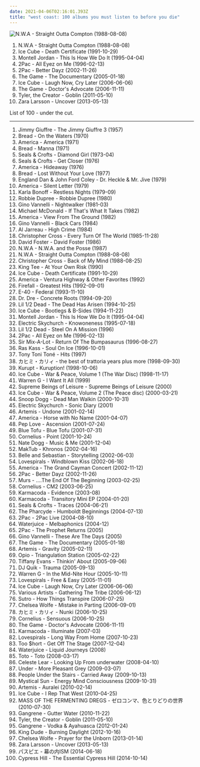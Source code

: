 ```yaml
---
date: 2021-04-06T02:16:01.393Z
title: "west coast: 100 albums you must listen to before you die"
---
```

![N.W.A - Straight Outta Compton (1988-08-08)](http://coverartarchive.org/release/b52c1c12-bd76-3ac1-b908-7afedf9cfdff/12663390077-500.jpg "N.W.A - Straight Outta Compton (1988-08-08)")
<ol class="albums">
<li data-cover="http://coverartarchive.org/release/b52c1c12-bd76-3ac1-b908-7afedf9cfdff/12663390077-500.jpg" data-tags="gangsta rap, hip-hop, rap, hip hop" role="button">N.W.A - Straight Outta Compton (1988-08-08)</li>
<li data-cover="http://coverartarchive.org/release/291a821a-f1f3-4205-9abe-4a037c2b76ad/5860290031-500.jpg" data-tags="gangsta rap, golden age, rap, west coast" role="button">Ice Cube - Death Certificate (1991-10-29)</li>
<li data-cover="http://coverartarchive.org/release/4262747c-0c06-44d3-87f8-31dbecdbe13d/8253975733-500.jpg" data-tags="hip-hop, dance, 90s, r&b, west coast, disco rap, cds i own and have yet to hear" role="button">Montell Jordan - This Is How We Do It (1995-04-04)</li>
<li data-cover="http://coverartarchive.org/release/8d2491b6-f77f-3ec2-9638-10c231663071/9390923312-500.jpg" data-tags="gangsta rap, hip-hop, 2pac, rap" role="button">2Pac - All Eyez on Me (1996-02-13)</li>
<li data-cover="http://coverartarchive.org/release/105029c7-f9c6-4009-99ef-3649ee2f9657/6771386158-500.jpg" data-tags="rap, 2pac" role="button">2Pac - Better Dayz (2002-11-26)</li>
<li data-cover="http://coverartarchive.org/release/b7ecdcdc-8ea6-405e-bca1-cf221dab95ad/13369189739-500.jpg" data-tags="rap, hip-hop" role="button">The Game - The Documentary (2005-01-18)</li>
<li data-cover="http://coverartarchive.org/release/2c875bbe-0aaa-4e71-93e2-4b1ff824f0f5/10533983748-500.jpg" data-tags="rap, west coast rap" role="button">Ice Cube - Laugh Now, Cry Later (2006-06-06)</li>
<li data-cover="http://coverartarchive.org/release/7a54e840-bfdb-4176-8af2-4d8de47cc267/15608989790-500.jpg" data-tags="hip-hop, gangsta rap, rap, west coast" role="button">The Game - Doctor's Advocate (2006-11-11)</li>
<li data-cover="http://coverartarchive.org/release/9295d3b8-4fee-40b3-8d3a-1f87de4b12bc/4765105879-500.jpg" data-tags="alternative hip-hop, rap" role="button">Tyler, the Creator - Goblin (2011-05-10)</li>
<li data-cover="http://coverartarchive.org/release/abf8a774-f31b-463b-8579-cb5a553ad833/14524742257-500.jpg" data-tags="swedish" role="button">Zara Larsson - Uncover (2013-05-13)</li>
</ol>
List of 100 - under the cut.
<!-- more -->

_________________

<ol class="albums">
<li data-cover="https://img.discogs.com/ClayonL8w-55nSTXsRbSDIrBnYQ=/fit-in/495x500/filters:strip_icc():format(jpeg):mode_rgb():quality(90)/discogs-images/R-5699404-1400267171-4235.jpeg.jpg" data-tags="jazz, minimal, california, west coast, cool jazz, 50s, west coast jazz, penguin, j giuffre" role="button">
Jimmy Giuffre - The Jimmy Giuffre 3 (1957)
</li>
<li data-cover="http://coverartarchive.org/release/aeac9373-a802-4659-b6f2-ce39e99adfbd/9801700340-500.jpg" data-tags="rock" role="button">
Bread - On the Waters (1970)
</li>
<li data-cover="http://coverartarchive.org/release/a8810c06-95ad-3a2c-9ec5-7bc934121e06/6030859006-500.jpg" data-tags="70s, classic rock" role="button">
America - America (1971)
</li>
<li data-cover="http://coverartarchive.org/release/64791b2f-c7bc-439c-a155-8d611d8fae4b/12622187047-500.jpg" data-tags="classic rock, pop, rock, 70s, soft rock, west coast, elektra, soft-rock" role="button">
Bread - Manna (1971)
</li>
<li data-cover="https://img.discogs.com/hNj43m8xDpZtgqqe1fBMMwgeo3Q=/fit-in/600x600/filters:strip_icc():format(jpeg):mode_rgb():quality(90)/discogs-images/R-5661760-1399238129-2794.jpeg.jpg" data-tags="classic rock, rock, soft rock, seals crofts" role="button">
Seals & Crofts - Diamond Girl (1973-04)
</li>
<li data-cover="https://img.discogs.com/UsVcZ0L9rzgeV_BkEHlr8-xYu-s=/fit-in/493x499/filters:strip_icc():format(jpeg):mode_rgb():quality(90)/discogs-images/R-1843330-1247316329.jpeg.jpg" data-tags="classic rock, rock, folk, folk-rock, soft rock, folk rock, west coast, soft-rock, westcoast" role="button">
Seals & Crofts - Get Closer (1976)
</li>
<li data-cover="https://img.discogs.com/TTRgNh2DxuVrCpRQCJ63Tv29ngs=/fit-in/600x574/filters:strip_icc():format(jpeg):mode_rgb():quality(90)/discogs-images/R-7452410-1441781185-7005.jpeg.jpg" data-tags="soft rock" role="button">
America - Hideaway (1976)
</li>
<li data-cover="http://coverartarchive.org/release/2115ea73-3852-421c-9168-6dd43b5674fb/21797383988-500.jpg" data-tags="70s" role="button">
Bread - Lost Without Your Love (1977)
</li>
<li data-cover="http://coverartarchive.org/release/d8a494a6-de6c-41d4-9557-8076b7164423/18393544502-500.jpg" data-tags="classic rock, soft rock, west coast, westcoast" role="button">
England Dan & John Ford Coley - Dr. Heckle & Mr. Jive (1979)
</li>
<li data-cover="https://img.discogs.com/BNaM-01F5X9bQDK5ADdnsiehqPQ=/fit-in/600x601/filters:strip_icc():format(jpeg):mode_rgb():quality(90)/discogs-images/R-1111729-1313788268.jpeg.jpg" data-tags="soft rock" role="button">
America - Silent Letter (1979)
</li>
<li data-cover="https://img.discogs.com/4EGYGC-mhd9EA7IFfn6GJCOZT3I=/fit-in/600x591/filters:strip_icc():format(jpeg):mode_rgb():quality(90)/discogs-images/R-3564007-1335446357.jpeg.jpg" data-tags="pop, soft rock, adult contemporary, rnb, west coast, my favorites, westcoast, k bonoff" role="button">
Karla Bonoff - Restless Nights (1979-09)
</li>
<li data-cover="https://img.discogs.com/dXWFKU8dOV-cuzyGpthEvfr6TGY=/fit-in/500x500/filters:strip_icc():format(jpeg):mode_rgb():quality(90)/discogs-images/R-2522963-1328060289.jpeg.jpg" data-tags="pop, rock, soul, blue-eyed soul, soft rock, west coast, yacht rock, westcoast, bobby caldwell, robbie dupree, soft peppermint" role="button">
Robbie Dupree - Robbie Dupree (1980)
</li>
<li data-cover="https://img.discogs.com/LvSpzYgOu-etcTxksMyXYnWiCAE=/fit-in/600x600/filters:strip_icc():format(jpeg):mode_rgb():quality(90)/discogs-images/R-4605385-1369729807-1227.jpeg.jpg" data-tags="pop, soul, blue-eyed soul, soft rock, west coast, yacht rock, soft-rock, westcoast, gino vanelli" role="button">
Gino Vannelli - Nightwalker (1981-03)
</li>
<li data-cover="http://coverartarchive.org/release/5edf49b6-8364-42b2-ae25-611004289403/26886953373-500.jpg" data-tags="80s, yacht rock, wb recording" role="button">
Michael McDonald - If That's What It Takes (1982)
</li>
<li data-cover="http://coverartarchive.org/release/9a74ab07-1c12-4e18-81b8-081aa77846d1/21124301312-500.jpg" data-tags="soft rock" role="button">
America - View From The Ground (1982)
</li>
<li data-cover="https://img.discogs.com/KeVQnn9phi9I3WNuoG5nxxFXgec=/fit-in/300x286/filters:strip_icc():format(jpeg):mode_rgb():quality(90)/discogs-images/R-945304-1175839636.jpeg.jpg" data-tags="pop, rock, soft rock, west coast, westcoast, high tech, high tech aor" role="button">
Gino Vannelli - Black Cars (1984)
</li>
<li data-cover="http://coverartarchive.org/release/b54d3807-b3d3-4b21-94da-45f143398c88/27181888709-500.jpg" data-tags="soul, 80s, smooth jazz" role="button">
Al Jarreau - High Crime (1984)
</li>
<li data-cover="https://img.discogs.com/QmGrNGKbTXX0nUMzohqcaudLpOE=/fit-in/600x597/filters:strip_icc():format(jpeg):mode_rgb():quality(90)/discogs-images/R-6437879-1500381120-9585.jpeg.jpg" data-tags="classic rock, pop, rock, soft rock, west coast, yacht rock, westcoast, high tech, high tech aor" role="button">
Christopher Cross - Every Turn Of The World (1985-11-28)
</li>
<li data-cover="http://coverartarchive.org/release/ddca2d68-47e2-4235-9ecc-45f7348b20a3/13758489426-500.jpg" data-tags="80s, adult contemporary, songwriter, aor, composer, west coast, david foster, back in the day fav albums" role="button">
David Foster - David Foster (1986)
</li>
<li data-cover="http://coverartarchive.org/release/a4f4d2cc-d6ed-4a83-a0e4-f971d89a2fcd/2550651190-500.jpg" data-tags="80s, rap, g-funk" role="button">
N.W.A - N.W.A. and the Posse (1987)
</li>
<li data-cover="http://coverartarchive.org/release/b52c1c12-bd76-3ac1-b908-7afedf9cfdff/12663390077-500.jpg" data-tags="gangsta rap, hip-hop, rap, hip hop" role="button">
N.W.A - Straight Outta Compton (1988-08-08)
</li>
<li data-cover="https://via.placeholder.com/450" data-tags="80s" role="button">
Christopher Cross - Back of My Mind (1988-08-25)
</li>
<li data-cover="http://coverartarchive.org/release/3bd285c0-a681-4f31-90a8-1f17584302b8/5071690990-500.jpg" data-tags="hip hop, chill, old school rap, gangsta rap, west coast, los angeles, west coast rap, westcoast rap, king tee" role="button">
King Tee - At Your Own Risk (1990)
</li>
<li data-cover="http://coverartarchive.org/release/291a821a-f1f3-4205-9abe-4a037c2b76ad/5860290031-500.jpg" data-tags="gangsta rap, golden age, rap, west coast" role="button">
Ice Cube - Death Certificate (1991-10-29)
</li>
<li data-cover="https://img.discogs.com/EZlCG3nkdt-k2Z-WOrmUxg9JArw=/fit-in/600x600/filters:strip_icc():format(jpeg):mode_rgb():quality(90)/discogs-images/R-11451445-1516558135-6226.jpeg.jpg" data-tags="classic rock, rock, folk, folk-rock, soft rock, folk rock, west coast, westcoast" role="button">
America - Ventura Highway & Other Favorites (1992)
</li>
<li data-cover="http://coverartarchive.org/release/0e235270-fd52-4bee-a330-02973be6a7f9/9538895761-500.jpg" data-tags="classic rock, rock, soft rock" role="button">
Firefall - Greatest Hits (1992-09-01)
</li>
<li data-cover="http://coverartarchive.org/release/32c28be9-7f29-4f02-bb58-c43d3cb0d51c/7809286259-500.jpg" data-tags="west coast, 90's" role="button">
E-40 - Federal (1993-11-10)
</li>
<li data-cover="http://coverartarchive.org/release/f3215052-f54a-4e5c-a069-63daf5fbfafc/9475484959-500.jpg" data-tags="hip-hop, rap, old school" role="button">
Dr. Dre - Concrete Roots (1994-09-20)
</li>
<li data-cover="http://coverartarchive.org/release/bf7b929f-df6e-4d4f-916a-815ee7ff2fd7/28055664145-500.jpg" data-tags="gangsta rap, west coast, g-funk" role="button">
Lil 1/2 Dead - The Dead Has Arisen (1994-10-25)
</li>
<li data-cover="https://img.discogs.com/PAphRGYmXLLeAbeVFgNB2I-cr4w=/fit-in/600x600/filters:strip_icc():format(jpeg):mode_rgb():quality(90)/discogs-images/R-1609866-1446279558-8688.jpeg.jpg" data-tags="rap, gangsta rap" role="button">
Ice Cube - Bootlegs & B-Sides (1994-11-22)
</li>
<li data-cover="http://coverartarchive.org/release/4262747c-0c06-44d3-87f8-31dbecdbe13d/8253975733-500.jpg" data-tags="hip-hop, dance, 90s, r&b, west coast, disco rap, cds i own and have yet to hear" role="button">
Montell Jordan - This Is How We Do It (1995-04-04)
</li>
<li data-cover="https://img.discogs.com/mN4NMNVGkF3FyOxB363EKuQIsIs=/fit-in/600x600/filters:strip_icc():format(jpeg):mode_rgb():quality(90)/discogs-images/R-129899-1496425761-4859.jpeg.jpg" data-tags="electronic, electronica, ambient, downtempo, usa, american, california, west coast, los angeles, american artist, united states, from: usa, american bands, american brilliance, california indie, california artists, usa artists, us independent, california local, california dreaming, west coast underground, los angeles ca, west-coast, from california, usa underground, california sunshine, from: california, california usa, usa: california, american musician, los angeles music, los-angeles, california coast, flowmotion, location:us:ca:los angeles, amercian band, los angeles underground" role="button">
Electric Skychurch - Knowoneness (1995-07-18)
</li>
<li data-cover="http://coverartarchive.org/release/a0a66d1a-83e4-4e58-99cb-3cb0d2ee6fa0/28055676073-500.jpg" data-tags="gangsta rap, west coast, g-funk" role="button">
Lil 1/2 Dead - Steel On A Mission (1996)
</li>
<li data-cover="http://coverartarchive.org/release/8d2491b6-f77f-3ec2-9638-10c231663071/9390923312-500.jpg" data-tags="gangsta rap, hip-hop, 2pac, rap" role="button">
2Pac - All Eyez on Me (1996-02-13)
</li>
<li data-cover="https://img.discogs.com/S0HBitBEHgC9NFvFxVvo5Q2vPwM=/fit-in/540x539/filters:strip_icc():format(jpeg):mode_rgb():quality(90)/discogs-images/R-1930176-1253237089.jpeg.jpg" data-tags="hip hop, rap, dance, bass, funky, west coast, gangsta, pharoahe monch, boom, booty, ice cube, sir mix-a-lot, digital underground, pharcyde, freestyle fellowship, sir, def, mundanes, spooj, missing teens, topr, sexrap" role="button">
Sir Mix-A-Lot - Return Of The Bumpasaurus (1996-08-27)
</li>
<li data-cover="http://coverartarchive.org/release/82e96230-b09b-4eed-90bf-87922b031a08/15595475285-500.jpg" data-tags="hip-hop, classic, rap, underground rap, political, west coast, stuff to check out, conscious hip-hop, west coast rap, conscious, underground hiphop, west coast hiphop, listen carefully, jbtv recommendation, excellent lyricism, hot to def, check the wordplay, educate yourself, real life rhymes, lyrics to learn from, mixed memories" role="button">
Ras Kass - Soul On Ice (1996-10-01)
</li>
<li data-cover="http://coverartarchive.org/release/ac092222-68e8-41eb-a3a4-36814ce2b8ae/7933624830-500.jpg" data-tags="rnb, soul" role="button">
Tony Toni Toné - Hits (1997)
</li>
<li data-cover="http://coverartarchive.org/release/0db42e94-f7dd-4dbf-b441-60503e558b87/6477181486-500.jpg" data-tags="noise, trance, classic rock, heavy metal, black metal, metalcore, metal, hip-hop, spanish, electronic, electronica, french, electropop, classical, female, hip hop, pop, rock, soul, japanese, 60s, 70s, 80s, british, punk, brutal, grindcore, hardcore, revolution, swedish, emo, rap, ambient, female vocalists, offspring, dubstep, straight edge, dance, dark, cheese, easy listening, hair metal, funk, new age, techno, house, acid jazz, schlager, canadian, viking metal, melodic death metal, voice, 90s, justin timberlake, russian, jpop, mashup, post, drone, african, radio, insane, party, skinhead, evanescence, gangsta rap, lady gaga, punk rock, the offspring, excellent, crunk, dirty south, screamo, pink floyd, comedy, asian, japan, death metal, rnb, christian, christian rock, gothic metal, why, intelligent, west coast, brazilian, sex" role="button">
カヒミ・カリィ - the best of trattoria years plus more (1998-09-30)
</li>
<li data-cover="http://coverartarchive.org/release/01a98e51-cc5b-4244-9aec-6c3552d1e774/14285343454-500.jpg" data-tags="gangsta rap" role="button">
Kurupt - Kuruption! (1998-10-06)
</li>
<li data-cover="http://coverartarchive.org/release/58f984f1-db8d-4245-93d9-f94fb4d2fe60/5799887059-500.jpg" data-tags="rap" role="button">
Ice Cube - War & Peace, Volume 1 (The War Disc) (1998-11-17)
</li>
<li data-cover="https://img.discogs.com/X-DQoPczysfgBfGIrzrLcRzVjJM=/fit-in/200x198/filters:strip_icc():format(jpeg):mode_rgb():quality(90)/discogs-images/R-227365-1076081809.jpg.jpg" data-tags="hip-hop, rap" role="button">
Warren G - I Want It All (1999)
</li>
<li data-cover="https://img.discogs.com/YCFztdICySQEZ6VJPuQmnF_7joE=/fit-in/600x595/filters:strip_icc():format(jpeg):mode_rgb():quality(90)/discogs-images/R-50408-1264860782.jpeg.jpg" data-tags="trip-hop, uutta jazzia, acid lounge, smooth lounge, jazzy female vocal, serve chilled, jazzy flavoured, downtempo influences, vocal-lounge, city lounge, vocal downtempo, my-love, acoustic groove, chillout downtempo, lounge downtempo, jazz-trip, alternative lounge, genre: downtempo, lounge chill, lounge-tech, smoothly sexy sounding, groove lounge, electronic lounge jazz, lounge electronic, lounge uptempo, my lounge room, sweet downtempo, ouahhhhh, tropcool, chillounge1, chill chill, jazzy vibes, lounge at home two, lounge at home tres, chillair, 1st vine, awesome downtempo, epic lounge, genre:downtempo, sexy sounding, uuta jazzia, uutta jazziz" role="button">
Supreme Beings of Leisure - Supreme Beings of Leisure (2000)
</li>
<li data-cover="http://coverartarchive.org/release/05a01d85-ea57-4b35-a7cd-f1ae18437328/3420809133-500.jpg" data-tags="ice cube, gangsta rap" role="button">
Ice Cube - War & Peace, Volume 2 (The Peace disc) (2000-03-21)
</li>
<li data-cover="http://coverartarchive.org/release/053fd662-153c-4156-b04b-b8b6c11d425f/10331224996-500.jpg" data-tags="g-funk" role="button">
Snoop Dogg - Dead Man Walkin (2000-10-31)
</li>
<li data-cover="https://img.discogs.com/0BMHQvDhsMbK24jC_JDbAD79qGY=/fit-in/600x593/filters:strip_icc():format(jpeg):mode_rgb():quality(90)/discogs-images/R-135827-1306150689.jpeg.jpg" data-tags="ambient, usa, cafe del mar, american, california, west coast, psytrance, los angeles, elektronic beats, american artist, united states, from: usa, american brilliance, american indie, california artists, usa artists, california local, american dream, california dreaming, west coast underground, los angeles ca, west-coast, west coast chill, from california, usa underground, california sunshine, from: california, california usa, usa: california, american musician, los angeles music, los-angeles, california coast, flowmotion, location:us:ca:los angeles, los angeles underground" role="button">
Electric Skychurch - Sonic Diary (2001)
</li>
<li data-cover="http://coverartarchive.org/release/830f2a39-d790-4a8d-afd6-e025cbdbddf3/1213230867-500.jpg" data-tags="usa, american, california, west coast, american artist, bay area, from: usa, bay-area, us indie, american brilliance, california indie, west coast sound, american indie, california artists, usa artists, us independent, us-american, american style, west coast love, california local, american dream, american singer, california dreaming, west coast underground, american life, san francisco ca, west-coast, san-francisco, usa music, west coast chill, from california, california sunshine, from: california, california usa, artemis undone, indie usa, american vocalists, indie california, american vocalist, us singer, amercian artists, from: sanfrancisco usa, from usa, city: san francisco" role="button">
Artemis - Undone (2001-02-14)
</li>
<li data-cover="https://img.discogs.com/_yVZpJ-6w0NXWif07T82dPDKC1w=/fit-in/600x606/filters:strip_icc():format(jpeg):mode_rgb():quality(90)/discogs-images/R-12775801-1541713344-5865.jpeg.jpg" data-tags="pop" role="button">
America - Horse with No Name (2001-04-07)
</li>
<li data-cover="http://coverartarchive.org/release/d52ef610-7e21-4086-800e-fd70f4930604/22336071535-500.jpg" data-tags="west coast, excellent lyricism" role="button">
Pep Love - Ascension (2001-07-24)
</li>
<li data-cover="https://img.discogs.com/Cky01Q9wxmJ8Rj6MIFiOze-XObY=/fit-in/467x466/filters:strip_icc():format(jpeg):mode_rgb():quality(90)/discogs-images/R-4736572-1373878722-8763.jpeg.jpg" data-tags="usa, catchy, driving, american, west coast, american artist, artists who are lastfm users, elektro target, coma, climax, us indie, the music maker society, american bands, american brilliance, west coast sound, american indie, usa artists, us independent, autumn tapes, gling-gling, fondation, us-american, american dream, american singer, west coast underground, west-coast, antropological, atmospheres, usa music, west coast chill, us american, drivingfast, usa underground, bengt, chaotisch holistisch, american vocalists, cruto, amercian band, climat, from fh library 120617, adult swim bump" role="button">
Blue Tofu - Blue Tofu (2001-07-31)
</li>
<li data-cover="http://coverartarchive.org/release/d467e488-2fae-4175-918b-7c9d10f43737/2876340833-500.jpg" data-tags="japanese" role="button">
Cornelius - Point (2001-10-24)
</li>
<li data-cover="http://coverartarchive.org/release/f68c4733-b716-4173-ad90-57bb48b34f5c/28502832824-500.jpg" data-tags="g-funk" role="button">
Nate Dogg - Music & Me (2001-12-04)
</li>
<li data-cover="http://coverartarchive.org/release/abf60ff4-21f6-4cf7-baf0-b75e1ee26c12/12697250276-500.jpg" data-tags="maktub" role="button">
MakTub - Khronos (2002-04-16)
</li>
<li data-cover="http://coverartarchive.org/release/6d1d433e-709b-4c6b-8d09-7e8b845be806/4629393369-500.jpg" data-tags="soundtrack, indie pop, indie, 00s" role="button">
Belle and Sebastian - Storytelling (2002-06-03)
</li>
<li data-cover="http://coverartarchive.org/release/f04eef04-06b7-498c-ae69-9a41e4d1686c/3354337400-500.jpg" data-tags="nu jazz, chillout, americana, nu-jazz" role="button">
Lovespirals - Windblown Kiss (2002-06-18)
</li>
<li data-cover="http://coverartarchive.org/release/d5905c53-2e35-41e9-9a58-88c12cc15996/25738570311-500.jpg" data-tags="classic rock, rock, folk, folk-rock, soft rock, folk rock, west coast, westcoast" role="button">
America - The Grand Cayman Concert (2002-11-12)
</li>
<li data-cover="http://coverartarchive.org/release/105029c7-f9c6-4009-99ef-3649ee2f9657/6771386158-500.jpg" data-tags="rap, 2pac" role="button">
2Pac - Better Dayz (2002-11-26)
</li>
<li data-cover="http://coverartarchive.org/release/723dea4c-3a6d-4d21-9d2c-548eb5dc54d7/17201983621-500.jpg" data-tags="hip-hop" role="button">
Murs - ....The End Of The Beginning (2003-02-25)
</li>
<li data-cover="http://coverartarchive.org/release/7452c152-d926-4ab4-838a-ebe4dbe406f8/20002864986-500.jpg" data-tags="rock, japanese, japan, male vocalist, male vocalists, cornelius" role="button">
Cornelius - CM2 (2003-06-25)
</li>
<li data-cover="https://img.discogs.com/y9vdMvfbQ15Co3EgaNgbM6xiXec=/fit-in/200x200/filters:strip_icc():format(jpeg):mode_rgb():quality(90)/discogs-images/R-772466-1157211587.jpeg.jpg" data-tags="trip-hop" role="button">
Karmacoda - Evidence (2003-08)
</li>
<li data-cover="https://img.discogs.com/_jG2oyI1VFTFM3NJfHFKOtwXVgg=/fit-in/300x300/filters:strip_icc():format(jpeg):mode_rgb():quality(90)/discogs-images/R-285277-1113400555.jpg.jpg" data-tags="trip-hop, downtempo, usa, trip hop, american, california, west coast, bay area, from: usa, bay-area, us indie, american bands, bay area underground, bay area i like, sweet california, american brilliance, bay area bands, california indie, west coast sound, american indie, california artists, usa artists, us independent, us-american, sf bay area, california local, american dream, american singer, bay area music, california dreaming, west coast underground, san francisco bay area, san francisco bands, american life, san francisco ca, west-coast, san-francisco, usa music, west coast chill, from california, bay area indie, usa underground, california sunshine, san francisco summer, from: california, california usa, usa: california, san francisco indie, california coast, san francisco scene, sf bay area scene, amercian band, indie california, san francisco band, bay area best, from: sanfrancisco usa, san francisco music, city: san francisco" role="button">
Karmacoda - Transitory Mini EP (2004-01-20)
</li>
<li data-cover="https://img.discogs.com/2PJN7C-Go3kWLJlVYJ2IBTqLb74=/fit-in/600x450/filters:strip_icc():format(jpeg):mode_rgb():quality(90)/discogs-images/R-10846560-1505261046-2555.jpeg.jpg" data-tags="classic rock, rock, folk, folk-rock, soft rock, folk rock, west coast, soft-rock, westcoast" role="button">
Seals & Crofts - Traces (2004-06-21)
</li>
<li data-cover="https://img.discogs.com/RUvqDaLBWFlTy_4hceFmZ5iZUyo=/fit-in/500x500/filters:strip_icc():format(jpeg):mode_rgb():quality(90)/discogs-images/R-480225-1193188108.jpeg.jpg" data-tags="hip-hop" role="button">
The Pharcyde - Humboldt Beginnings (2004-07-13)
</li>
<li data-cover="http://coverartarchive.org/release/931319a0-e2fc-4782-9b44-57734e228c63/15033118098-500.jpg" data-tags="hip-hop, rap, west coast, west coast rap, 2pac, pac" role="button">
2Pac - 2Pac Live (2004-08-10)
</li>
<li data-cover="http://coverartarchive.org/release/ec815da1-1eb9-4f7a-836b-cd07db690436/28399282774-500.jpg" data-tags="electronica, ambient, dub, american, california, west coast, 00s, the sound of san francisco, elektronic beats, american artist, bay area, from: usa, neu, bay-area, bay area underground, bay area i like, sweet california, bay area bands, california indie, west coast sound, american indie, california artists, sf bay area, california local, american dream, bay area music, california dreaming, west coast underground, san francisco bay area, san francisco bands, san francisco ca, west-coast, san-francisco, west coast chill, west coast indie, from california, bay area indie, california sunshine, san francisco summer, from: california, california usa, san francisco indie, american musician, california coast, san francisco scene, sf bay area scene, investig, san francisco band, bay area best, vaporvent, from: sanfrancisco usa, san francisco music" role="button">
Waterjuice - Melbaphonics (2004-12)
</li>
<li data-cover="http://coverartarchive.org/release/b62ec46e-29f0-4e73-8396-06ce24808e8a/6771100467-500.jpg" data-tags="hip-hop, rap, west coast, west coast rap, 2pac" role="button">
2Pac - The Prophet Returns (2005)
</li>
<li data-cover="http://coverartarchive.org/release/87cd1e80-f4a1-45ed-abfc-197939942f16/9009544452-500.jpg" data-tags="classic rock, jazz, soul, blue-eyed soul, easy listening, soft rock, west coast, smooth jazz, yacht rock, soft-rock, westcoast, gino vannelli, slow peppermint, soft peppermint" role="button">
Gino Vannelli - These Are The Days (2005)
</li>
<li data-cover="http://coverartarchive.org/release/b7ecdcdc-8ea6-405e-bca1-cf221dab95ad/13369189739-500.jpg" data-tags="rap, hip-hop" role="button">
The Game - The Documentary (2005-01-18)
</li>
<li data-cover="http://coverartarchive.org/release/b1b5ce6f-9643-37fc-a1d6-f1c6de3da358/1201120581-500.jpg" data-tags="california, west coast, san francisco, american artist, bay area, from: usa, bay-area, bay area underground, california indie, west coast sound, american indie, california artists, usa artists, us independent, jazzy drum n bass, american style, west coast love, sf bay area, california local, american singer, california dreaming, west coast underground, san francisco bay area, san francisco ca, west-coast, san-francisco, usa music, west coast chill, from california, bay area indie, usa underground, california sunshine, san francisco summer, from: california, california usa, san francisco indie, indie usa, american vocalists, san francisco scene, sf bay area scene, indie california, american vocalist, us singer, amercian artists, from: sanfrancisco usa, from usa, san francisco music, city: san francisco" role="button">
Artemis - Gravity (2005-02-11)
</li>
<li data-cover="http://coverartarchive.org/release/5ac57a84-96f7-495e-b402-d873e0087a47/4765449580-500.jpg" data-tags="hip hop" role="button">
Opio - Triangulation Station (2005-02-22)
</li>
<li data-cover="https://via.placeholder.com/450" data-tags="chillout, electronica, ambient, cafe del mar, world, romantic, new age, dreamy, lounge, west coast, nighttime is the righttime, relax, smooth sounds" role="button">
Tiffany Evans - Thinkin' About (2005-09-06)
</li>
<li data-cover="https://img.discogs.com/Tp-bxsQEfib8cVvrDVnd2JOOdrY=/fit-in/560x1082/filters:strip_icc():format(jpeg):mode_rgb():quality(90)/discogs-images/R-9282217-1480849326-7871.png.jpg" data-tags="hip hop, g-funk" role="button">
DJ Quik - Trauma (2005-09-13)
</li>
<li data-cover="https://img.discogs.com/uBR1QFFnv_la3kvBrxR_P-xF4nk=/fit-in/500x494/filters:strip_icc():format(jpeg):mode_rgb():quality(90)/discogs-images/R-9161484-1475862524-2950.jpeg.jpg" data-tags="hip-hop, rap" role="button">
Warren G - In the Mid-Nite Hour (2005-10-11)
</li>
<li data-cover="https://via.placeholder.com/450" data-tags="downtempo" role="button">
Lovespirals - Free & Easy (2005-11-01)
</li>
<li data-cover="http://coverartarchive.org/release/2c875bbe-0aaa-4e71-93e2-4b1ff824f0f5/10533983748-500.jpg" data-tags="rap, west coast rap" role="button">
Ice Cube - Laugh Now, Cry Later (2006-06-06)
</li>
<li data-cover="http://coverartarchive.org/release/53dafcec-e54c-4024-9cbf-22fd51370b33/4708352796-500.jpg" data-tags="chill, instrumental, downtempo, vocals, west coast, bay area, festival, rainbow, various artists are a pita on lastfm, labels - interchill records, spa music, neerav, pachamama, hamsa, shakatura" role="button">
Various Artists - Gathering The Tribe (2006-06-12)
</li>
<li data-cover="http://coverartarchive.org/release/eb9f465b-1cb6-43df-8f7a-725110133904/12005108232-500.jpg" data-tags="chillout, usa, american, west coast, smooth jazz, san francisco, american artist, us, bay area, from: usa, bay-area, us indie, american bands, bay area underground, american brilliance, west coast sound, american indie, usa artists, us independent, us-american, american style, west coast love, american dream, american singer, west coast underground, american life, west-coast, san-francisco, west coast chill, us american, from california, usa underground, from: california, usa: california, san francisco indie, american vocalists, san francisco scene, location:us:ca:san francisco, sf bay area scene, amercian band, american vocalist, bay area best, us singer, amercian artists, from: sanfrancisco usa, from usa, san francisco music" role="button">
Sutro - How Things Transpire (2006-07-25)
</li>
<li data-cover="http://coverartarchive.org/release/39435b39-2faa-4d28-b2df-f7885ceedecb/7152713003-500.jpg" data-tags="female vocalists" role="button">
Chelsea Wolfe - Mistake in Parting (2006-09-01)
</li>
<li data-cover="http://coverartarchive.org/release/8c6f861e-c347-4c5c-aed1-eae205297c67/8906628497-500.jpg" data-tags="noise, trance, classic rock, heavy metal, black metal, metalcore, metal, hip-hop, spanish, electronic, electronica, french, electropop, classical, female, hip hop, pop, rock, soul, japanese, 60s, 70s, 80s, british, punk, brutal, grindcore, hardcore, revolution, swedish, emo, rap, ambient, female vocalists, offspring, dubstep, straight edge, dance, dark, cheese, easy listening, hair metal, funk, new age, techno, house, acid jazz, schlager, canadian, viking metal, melodic death metal, voice, 90s, justin timberlake, russian, jpop, mashup, post, drone, african, radio, insane, party, skinhead, evanescence, gangsta rap, lady gaga, punk rock, the offspring, excellent, crunk, dirty south, screamo, pink floyd, comedy, asian, japan, death metal, rnb, christian, christian rock, gothic metal, why, intelligent, west coast, brazilian, sex" role="button">
カヒミ・カリィ - Nunki (2006-10-25)
</li>
<li data-cover="https://img.discogs.com/pPcjS9_A40-oXUGihJ-P0FIEJ5g=/fit-in/300x300/filters:strip_icc():format(jpeg):mode_rgb():quality(90)/discogs-images/R-957854-1177445829.jpeg.jpg" data-tags="electronic, japanese, experimental" role="button">
Cornelius - Sensuous (2006-10-25)
</li>
<li data-cover="http://coverartarchive.org/release/7a54e840-bfdb-4176-8af2-4d8de47cc267/15608989790-500.jpg" data-tags="hip-hop, gangsta rap, rap, west coast" role="button">
The Game - Doctor's Advocate (2006-11-11)
</li>
<li data-cover="https://img.discogs.com/SNC6mvB4T9-vQEjPnbJP0bhRTbM=/fit-in/200x200/filters:strip_icc():format(jpeg):mode_rgb():quality(90)/discogs-images/R-11043333-1508788524-9239.jpeg.jpg" data-tags="trip-hop, american, california, west coast, bay area, from: usa, bay-area, us indie, american bands, cd of the week, bay area underground, usa indie, sweet california, american brilliance, bay area bands, california indie, american indie, california artists, usa artists, us independent, us-american, sf bay area, california local, american singer, bay area music, west coast underground, san francisco bay area, san francisco bands, san francisco ca, west-coast, san-francisco, west coast chill, west coast indie, from california, bay area indie, usa underground, san francisco summer, from: california, california usa, usa: california, san francisco indie, california coast, san francisco scene, location:us:ca:san francisco, amercian band, indie california, san francisco band, bay area best, from: sanfrancisco usa, san francisco music, city: san francisco" role="button">
Karmacoda - Illuminate (2007-03)
</li>
<li data-cover="https://img.discogs.com/0F_3rZqJCXxZJsbJ-QeYVD6c_CQ=/fit-in/510x510/filters:strip_icc():format(jpeg):mode_rgb():quality(90)/discogs-images/R-1258441-1204353863.jpeg.jpg" data-tags="usa, american, california, west coast, female vocalist, american artist, from: usa, us indie, american bands, usa usa usa, sweet california, american brilliance, california indie, west coast sound, american indie, california artists, usa artists, us independent, us-american, california local, american dream, american singer, california dreaming, west coast underground, american life, west-coast, usa music, west coast chill, us american, from california, usa underground, california sunshine, from: california, california usa, usa: california, california coast, american vocalists, amercian band, indie california" role="button">
Lovespirals - Long Way From Home (2007-10-23)
</li>
<li data-cover="http://coverartarchive.org/release/9868d4d6-bbb8-41e6-aa5a-14198be0b3db/24048310119-500.jpg" data-tags="hip-hop, rap, american, crunk, west coast, 00s, explicit, real life rhymes, lyrics to learn from" role="button">
Too $hort - Get Off The Stage (2007-12-04)
</li>
<li data-cover="https://img.discogs.com/58m6T0daIM0TzKcigGlGi8KR15Q=/fit-in/600x600/filters:strip_icc():format(jpeg):mode_rgb():quality(90)/discogs-images/R-3832444-1370809627-1386.jpeg.jpg" data-tags="electronica, psychedelic, american, california, west coast, 00s, the sound of san francisco, elektronic beats, american artist, bay area, from: usa, bay-area, american bands, bay area underground, mesmerize, bay area i like, sweet california, bay area bands, california indie, west coast sound, american indie, california artists, sf bay area, california local, bay area music, california dreaming, west coast underground, san francisco bay area, san francisco bands, san francisco ca, west-coast, san-francisco, west coast chill, west coast indie, myfavo, from california, bay area indie, california sunshine, san francisco summer, from: california, california usa, san francisco indie, american musician, california coast, san francisco scene, sf bay area scene, amercian band, san francisco band, bay area best, vaporvent, faval bm, from: sanfrancisco usa, san francisco music" role="button">
Waterjuice - Liquid Journeys (2008)
</li>
<li data-cover="http://coverartarchive.org/release/45038c35-32de-4256-b41b-c2a20cac826f/13758380977-500.jpg" data-tags="rock" role="button">
Toto - Toto (2008-03-17)
</li>
<li data-cover="https://img.discogs.com/hO6fcj5tYxyQlUdBGha565j2Yqw=/fit-in/200x200/filters:strip_icc():format(jpeg):mode_rgb():quality(90)/discogs-images/R-13442278-1554295825-9138.jpeg.jpg" data-tags="electronic, trip-hop, female vocalists, downtempo, usa, california, west coast, los angeles, american artist, from: usa, us indie, american beauty, usa indie, sweet california, american brilliance, california indie, west coast sound, american indie, california artists, usa artists, us independent, us-american, california local, american dream, california dreaming, west coast underground, american life, los angeles ca, west-coast, usa music, west coast chill, west coast indie, american songwriter, from california, usa underground, california sunshine, from: california, california usa, usa: california, american musician, los angeles music, los-angeles, los angeles bands, california coast, american vocalists, location:us:ca:los angeles, indie california, los angeles underground" role="button">
Celeste Lear - Looking Up From underwater (2008-04-10)
</li>
<li data-cover="https://via.placeholder.com/450" data-tags="california" role="button">
Under - More Pleasant Grey (2009-03-07)
</li>
<li data-cover="http://coverartarchive.org/release/4dad8c35-f344-49d4-ab35-bb3a72c997b1/16156237210-500.jpg" data-tags="hip-hop, hip hop, west coast, groovy, alternative hip-hop, jazz hop, independent hip-hop, puts, indie g-funk, golden era feel" role="button">
People Under the Stairs - Carried Away (2009-10-13)
</li>
<li data-cover="https://img.discogs.com/Vl3oJc5Vc8Hiam_1-wtTHKj0CZc=/fit-in/600x531/filters:strip_icc():format(jpeg):mode_rgb():quality(90)/discogs-images/R-1433844-1313448208.jpeg.jpg" data-tags="ambient, psychill, too much ambient" role="button">
Mystical Sun - Energy Mind Consciousness (2009-10-31)
</li>
<li data-cover="http://coverartarchive.org/release/e8711146-5c6a-4eaa-acc6-d2e27192d4fd/5962183171-500.jpg" data-tags="usa, american, california, west coast, american artist, from: usa, bay-area, us indie, bay area underground, american brilliance, california indie, american indie, california artists, usa artists, us independent, american style, sf bay area, california local, american dream, american oi, american singer, bay area music, california dreaming, west coast underground, san francisco bay area, san francisco ca, west-coast, san-francisco, from california, bay area indie, usa underground, california sunshine, san francisco summer, from: california, california usa, usa: california, san francisco indie, california coast, american vocalists, san francisco scene, indie california, american vocalist, from: sanfrancisco usa, san francisco music, city: san francisco" role="button">
Artemis - Auralei (2010-02-14)
</li>
<li data-cover="http://coverartarchive.org/release/624a91e0-ddfa-4461-be6f-bbb6d6269f11/24305542267-500.jpg" data-tags="hip hop, rap, west coast" role="button">
Ice Cube - I Rep That West (2010-04-25)
</li>
<li data-cover="https://img.discogs.com/5m9X-BuG9NQBvtyIuT_gl4zotkY=/fit-in/600x600/filters:strip_icc():format(jpeg):mode_rgb():quality(90)/discogs-images/R-15766318-1597407950-4490.jpeg.jpg" data-tags="post-hardcore" role="button">
MASS OF THE FERMENTING DREGS - ゼロコンマ、色とりどりの世界 (2010-07-30)
</li>
<li data-cover="https://via.placeholder.com/450" data-tags="hip-hop, hip hop, rap, underground rap, underground hip-hop, psychedelic, dope, west coast, hardcore rap, hardcore hip-hop, my fav albums, the alchemist" role="button">
Gangrene - Gutter Water (2010-11-22)
</li>
<li data-cover="http://coverartarchive.org/release/9295d3b8-4fee-40b3-8d3a-1f87de4b12bc/4765105879-500.jpg" data-tags="alternative hip-hop, rap" role="button">
Tyler, the Creator - Goblin (2011-05-10)
</li>
<li data-cover="http://coverartarchive.org/release/409afb2a-94c1-4949-9f7a-576e20b657ec/26422398021-500.jpg" data-tags="hip-hop, rap, hardcore rap" role="button">
Gangrene - Vodka & Ayahuasca (2012-01-24)
</li>
<li data-cover="https://img.discogs.com/kzt0Yo7Ks4KdyLfFvL2PN96gAtA=/fit-in/500x503/filters:strip_icc():format(jpeg):mode_rgb():quality(90)/discogs-images/R-3956184-1353962799-5227.jpeg.jpg" data-tags="misc, hipster, not experimental, worst albums of 2017, noise, trance, classic rock, heavy metal, black metal, metalcore, metal, hip-hop, spanish, electronic, electronica, french, electropop, classical, female, hip hop, pop, rock, soul, japanese, 60s, 70s, 80s, hardcore, revolution, swedish, emo, rap, ambient, female vocalists, dubstep, dance, dark, easy listening, funk, new age, techno, house, acid jazz, schlager, canadian, 90s, russian, jpop, african, radio, insane, skinhead, gangsta rap, lady gaga, excellent, crunk, comedy, asian, japan, death metal, rnb, christian, christian rock, gothic metal, why, intelligent, west coast, brazilian, sex, nice, humour, korean, k-pop, breakcore, garage, podcast" role="button">
King Dude - Burning Daylight (2012-10-16)
</li>
<li data-cover="http://coverartarchive.org/release/fb8c39c5-4589-4954-be83-fd5feddc757c/7152701973-500.jpg" data-tags="noise, trance, classic rock, heavy metal, black metal, metalcore, metal, hip-hop, spanish, electronic, electronica, french, electropop, classical, female, hip hop, pop, rock, soul, japanese, 60s, 70s, 80s, british, brutal, grindcore, hardcore, revolution, swedish, emo, rap, ambient, female vocalists, offspring, dubstep, dance, dark, cheese, easy listening, hair metal, funk, new age, techno, house, acid jazz, schlager, canadian, viking metal, melodic death metal, voice, 90s, justin timberlake, russian, jpop, mashup, post, drone, african, radio, insane, skinhead, evanescence, gangsta rap, lady gaga, the offspring, excellent, crunk, dirty south, screamo, pink floyd, comedy, asian, japan, death metal, rnb, christian, christian rock, gothic metal, why, intelligent, west coast, brazilian, sex, nice, humour, psychedelic rock, korean, k-pop, breakcore" role="button">
Chelsea Wolfe - Prayer for the Unborn (2013-01-14)
</li>
<li data-cover="http://coverartarchive.org/release/abf8a774-f31b-463b-8579-cb5a553ad833/14524742257-500.jpg" data-tags="swedish" role="button">
Zara Larsson - Uncover (2013-05-13)
</li>
<li data-cover="http://coverartarchive.org/release/f07b72d3-1b31-4d16-b335-89395321fdf4/8204526801-500.jpg" data-tags="japanese, jpop, j-pop, asian pop" role="button">
パスピエ - 幕の内ISM (2014-06-18)
</li>
<li data-cover="http://coverartarchive.org/release/d6ac1aa3-26ee-40b3-9d28-cc48ccad9df9/8989102364-500.jpg" data-tags="hip-hop, rap, west coast, 1990s, bad albums, horrible albums" role="button">
Cypress Hill - The Essential Cypress Hill (2014-10-14)
</li>
</ol>